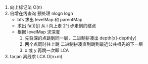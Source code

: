1. 向上标记法 O(n)
2. 倍增在线查询 预处理 nlogn logn
   - bfs 求出 levelMap 和 parentMap
   - 求出 fa[i][j] 从 i 向上走 2^j 步走到的结点
   - 根据 levelMap 求深度
     1. 先将深的点跳到同一层，二进制拼凑出 depth[x]-depth[y]
     2. 两个点同时往上跳 二进制拼凑直到跳到最近公共祖先的下一层
     3. x 或 y 再跳一次即 LCA
3. tarjan 离线求 LCA O(n+m)
